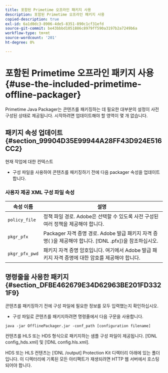```yaml
---
title: 포함된 Primetime 오프라인 패키지 사용
description: 포함된 Primetime 오프라인 패키지 사용
copied-description: true
exl-id: 6a1d0dc3-8906-4de5-8351-890c1cf31efd
source-git-commit: be43bbbd1051886c8979ff590a3197b2a7249b6a
workflow-type: tm+mt
source-wordcount: '201'
ht-degree: 0%

---
```


# 포함된 Primetime 오프라인 패키지 사용{#use-the-included-primetime-offline-packager}

Primetime Java Packager는 콘텐츠를 패키징하는 데 필요한 대부분의 설정이 사전 구성된 상태로 제공됩니다. 시작하려면 업데이트해야 할 영역이 몇 개 없습니다.

## 패키지 속성 업데이트 {#section_99904D35E99944A28FF43D924E516CC2}

현재 작업에 대한 컨텍스트

* 구성 파일을 사용하여 콘텐츠를 패키징하기 전에 다음 packager 속성을 업데이트합니다.

### 사용자 제공 XML 구성 파일 속성

| 속성 이름 | 설명 |
|---|---|
| `policy_file` | 정책 파일 경로. Adobe은 선택할 수 있도록 사전 구성된 여러 정책을 제공해야 합니다. |
| `pkgr_pfx` | Packager 자격 증명 경로. Adobe 발급 패키지 자격 증명( )을 제공해야 합니다. [!DNL .pfx])을 참조하십시오. |
| `pkgr_pfx_pwd` | 패키지 자격 증명 암호입니다. 여기에서 Adobe 발급 패키지 자격 증명에 대한 암호를 제공해야 합니다. |

## 명령줄을 사용한 패키지 {#section_DFBE462679E34D62963BE201FD3321F9}

콘텐츠를 패키징하기 전에 구성 파일에 필요한 정보를 모두 입력했는지 확인하십시오.

* 구성 파일로 콘텐츠를 패키지하려면 명령줄에서 다음 구문을 사용합니다.

```
java -jar OfflinePackager.jar -conf_path [configuration filename]
```

컨텐츠를 HLS 또는 HDS 형식으로 패키지하는 샘플 구성 파일이 제공됩니다. [!DNL config_hds.xml] 및 [!DNL config.hls.xml].

HDS 또는 HLS 컨텐츠는 [!DNL /output] Protection Kit 디렉터리 아래에 있는 폴더입니다. 이 디렉터리에 기록된 모든 아티팩트가 재생되려면 HTTP 웹 서버에서 호스팅되어야 합니다.
